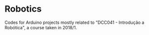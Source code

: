 # Robotics
Codes for Arduino projects mostly related to "DCC041 - Introdução a Robótica", a course taken in 2018/1.
